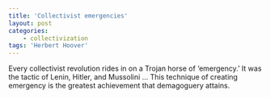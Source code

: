 ```yaml
---
title: 'Collectivist emergencies'
layout: post
categories:
    - collectivization
tags: 'Herbert Hoover'
---
```


Every collectivist revolution rides in on a Trojan horse of ‘emergency.’ It was the tactic of Lenin, Hitler, and Mussolini … This technique of creating emergency is the greatest achievement that demagoguery attains.